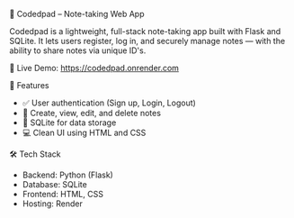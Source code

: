 📝 Codedpad – Note-taking Web App

Codedpad is a lightweight, full-stack note-taking app built with Flask and SQLite. 
It lets users register, log in, and securely manage notes — with the ability to share notes via unique ID's.

🔗 Live Demo: https://codedpad.onrender.com

🚀 Features

- ✅ User authentication (Sign up, Login, Logout)
- 📝 Create, view, edit, and delete notes
- 💾 SQLite for data storage
- 💻 Clean UI using HTML and CSS

🛠 Tech Stack

- Backend: Python (Flask)
- Database: SQLite
- Frontend: HTML, CSS
- Hosting: Render

